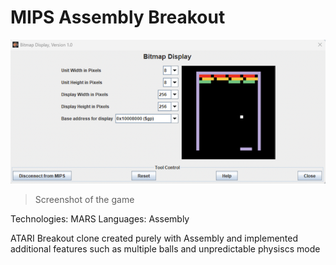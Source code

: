 # MIPS Assembly Breakout

![Screenshot](breakoutss.png)
> Screenshot of the game

Technologies: MARS
Languages: Assembly

ATARI Breakout clone created purely with Assembly and implemented additional features such as multiple balls and unpredictable physiscs mode

